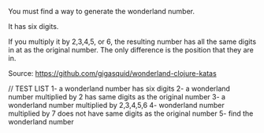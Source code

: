 You must find a way to generate the wonderland number.

It has six digits.

If you multiply it by 2,3,4,5, or 6, the resulting number has all the same digits in at as the original number. The only difference is the position that they are in.

Source: https://github.com/gigasquid/wonderland-clojure-katas

// TEST LIST
1- a wonderland number has six digits
2- a wonderland number multiplied by 2 has same digits as the original number
3- a wonderland number multiplied by 2,3,4,5,6
4- wonderland number multiplied by 7 does not have same digits as the original number
5- find the wonderland number

